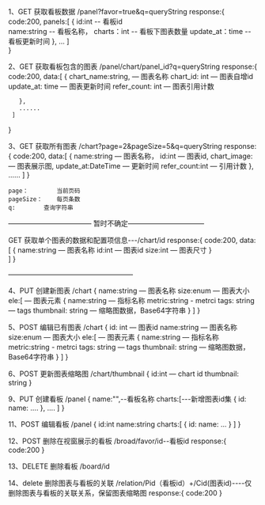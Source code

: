 1、GET  获取看板数据 /panel?favor=true&q=queryString
   response:{
     code:200,
     panels:[
       {
            id:int              -- 看板id    
            name:string         -- 看板名称，
            charts：int         -- 看板下图表数量
            update_at：time     -- 看板更新时间
        },
        ...
     ]  
  }

2、GET 获取看板包含的图表  /panel/chart/panel_id?q=queryString
   response:{
      code:200,
      data:[
       {
            chart_name:string,      — 图表名称
            chart_id: int           — 图表自增id
            update_at: time         — 图表更新时间
            refer_count: int        — 图表引用计数

       },
       ......
     ]
   }

3、GET 获取所有图表  /chart?page=2&pageSize=5&q=queryString
   response:{
      code:200,
      data:[
       {
          name:string           — 图表名称，
          id:int                — 图表id,
          chart_image:          — 图表展示图,
          update_at:DateTime    — 更新时间
          refer_count:int       — 引用计数
       },
       ......
      ]
   }
  
    page：        当前页码
    pageSize：    每页条数
    q:        查询字符串


———————————— 暂时不确定———————————
    
   GET  获取单个图表的数据和配置项信息---/chart/id
   response:{
      code:200,
      data:[
         {
            name:string        — 图表名称
        id:int        — 图表id
        size:int        — 图表尺寸
     }   
       ]
   }


——————————————————


4、PUT  创建新图表  /chart
   {
      name:string    — 图表名称
      size:enum        — 图表大小
      ele:[        — 图表元素
        {
            name:string        — 指标名称
            metric:string        - metrci
            tags: string        — tags
            thumbnail: string    — 缩略图数据，Base64字符串
        }
    ]
    }

5、POST 编辑已有图表 /chart
   {
      id: int        — 图表id
      name:string    — 图表名称
      size:enum        — 图表大小
      ele:[        — 图表元素
        {
            name:string        — 指标名称
            metric:string        - metrci
            tags: string        — tags
            thumbnail: string    — 缩略图数据，Base64字符串
        }
    ]
    }
    

6、POST 更新图表缩略图  /chart/thumbnail
{
    id:int             — chart id 
    thumbnail: string 
}


9、PUT 创建看板     /panel
    {
        name:"",--看板名称
        charts:[---新增图表id集
            {
                id:
                name:
                ....
            },
            ....
        ]
    }


11、POST 编辑看板 /panel
    {
        id:int
        name:string
        charts:[
            {
                id:
                name:
                ...
            }
       ]
     }

12、POST 删除在视窗展示的看板 /broad/favor/id--看板id
    response:{
      code:200
    }

13、DELETE 删除看板  /board/id
    
14、delete  删除图表与看板的关联  /relation/Pid（看板id）+/Cid(图表id)----仅删除图表与看板的关联关系，保留图表缩略图
   response:{
      code:200
   }
